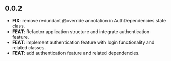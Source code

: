 ## 0.0.2

 - **FIX**: remove redundant @override annotation in AuthDependencies state class.
 - **FEAT**: Refactor application structure and integrate authentication feature.
 - **FEAT**: implement authentication feature with login functionality and related classes.
 - **FEAT**: add authentication feature and related dependencies.

